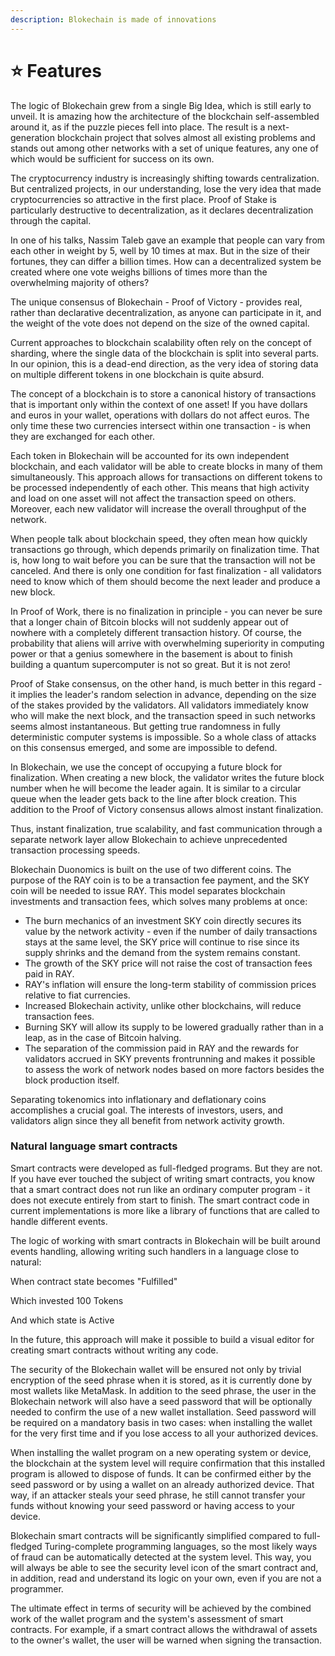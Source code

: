 ```yaml
---
description: Blokechain is made of innovations
---
```


# ⭐ Features

The logic of Blokechain grew from a single Big Idea, which is still early to unveil. It is amazing how the architecture of the blockchain self-assembled around it, as if the puzzle pieces fell into place. The result is a next-generation blockchain project that solves almost all existing problems and stands out among other networks with a set of unique features, any one of which would be sufficient for success on its own.

The cryptocurrency industry is increasingly shifting towards centralization. But centralized projects, in our understanding, lose the very idea that made cryptocurrencies so attractive in the first place. Proof of Stake is particularly destructive to decentralization, as it declares decentralization through the capital.

In one of his talks, Nassim Taleb gave an example that people can vary from each other in weight by 5, well by 10 times at max. But in the size of their fortunes, they can differ a billion times. How can a decentralized system be created where one vote weighs billions of times more than the overwhelming majority of others?

The unique consensus of Blokechain - Proof of Victory - provides real, rather than declarative decentralization, as anyone can participate in it, and the weight of the vote does not depend on the size of the owned capital.

Current approaches to blockchain scalability often rely on the concept of sharding, where the single data of the blockchain is split into several parts. In our opinion, this is a dead-end direction, as the very idea of storing data on multiple different tokens in one blockchain is quite absurd.

The concept of a blockchain is to store a canonical history of transactions that is important only within the context of one asset! If you have dollars and euros in your wallet, operations with dollars do not affect euros. The only time these two currencies intersect within one transaction - is when they are exchanged for each other.

Each token in Blokechain will be accounted for its own independent blockchain, and each validator will be able to create blocks in many of them simultaneously. This approach allows for transactions on different tokens to be processed independently of each other. This means that high activity and load on one asset will not affect the transaction speed on others. Moreover, each new validator will increase the overall throughput of the network.

When people talk about blockchain speed, they often mean how quickly transactions go through, which depends primarily on finalization time. That is, how long to wait before you can be sure that the transaction will not be canceled. And there is only one condition for fast finalization - all validators need to know which of them should become the next leader and produce a new block.

In Proof of Work, there is no finalization in principle - you can never be sure that a longer chain of Bitcoin blocks will not suddenly appear out of nowhere with a completely different transaction history. Of course, the probability that aliens will arrive with overwhelming superiority in computing power or that a genius somewhere in the basement is about to finish building a quantum supercomputer is not so great. But it is not zero!

Proof of Stake consensus, on the other hand, is much better in this regard - it implies the leader's random selection in advance, depending on the size of the stakes provided by the validators. All validators immediately know who will make the next block, and the transaction speed in such networks seems almost instantaneous. But getting true randomness in fully deterministic computer systems is impossible. So a whole class of attacks on this consensus emerged, and some are impossible to defend.

In Blokechain, we use the concept of occupying a future block for finalization. When creating a new block, the validator writes the future block number when he will become the leader again. It is similar to a circular queue when the leader gets back to the line after block creation. This addition to the Proof of Victory consensus allows almost instant finalization.

Thus, instant finalization, true scalability, and fast communication through a separate network layer allow Blokechain to achieve unprecedented transaction processing speeds.

Blokechain Duonomics is built on the use of two different coins. The purpose of the RAY coin is to be a transaction fee payment, and the SKY coin will be needed to issue RAY. This model separates blockchain investments and transaction fees, which solves many problems at once:

* The burn mechanics of an investment SKY coin directly secures its value by the network activity - even if the number of daily transactions stays at the same level, the SKY price will continue to rise since its supply shrinks and the demand from the system remains constant.
* The growth of the SKY price will not raise the cost of transaction fees paid in RAY.
* RAY's inflation will ensure the long-term stability of commission prices relative to fiat currencies.
* Increased Blokechain activity, unlike other blockchains, will reduce transaction fees.
* Burning SKY will allow its supply to be lowered gradually rather than in a leap, as in the case of Bitcoin halving.
* The separation of the commission paid in RAY and the rewards for validators accrued in SKY prevents frontrunning and makes it possible to assess the work of network nodes based on more factors besides the block production itself.

Separating tokenomics into inflationary and deflationary coins accomplishes a crucial goal. The interests of investors, users, and validators align since they all benefit from network activity growth.

### Natural language smart contracts <a href="#natural-language-smart-contracts" id="natural-language-smart-contracts"></a>

Smart contracts were developed as full-fledged programs. But they are not. If you have ever touched the subject of writing smart contracts, you know that a smart contract does not run like an ordinary computer program - it does not execute entirely from start to finish. The smart contract code in current implementations is more like a library of functions that are called to handle different events.

The logic of working with smart contracts in Blokechain will be built around events handling, allowing writing such handlers in a language close to natural:

When contract state becomes "Fulfilled"

Which invested 100 Tokens

And which state is Active

In the future, this approach will make it possible to build a visual editor for creating smart contracts without writing any code.

The security of the Blokechain wallet will be ensured not only by trivial encryption of the seed phrase when it is stored, as it is currently done by most wallets like MetaMask. In addition to the seed phrase, the user in the Blokechain network will also have a seed password that will be optionally needed to confirm the use of a new wallet installation. Seed password will be required on a mandatory basis in two cases: when installing the wallet for the very first time and if you lose access to all your authorized devices.

When installing the wallet program on a new operating system or device, the blockchain at the system level will require confirmation that this installed program is allowed to dispose of funds. It can be confirmed either by the seed password or by using a wallet on an already authorized device. That way, if an attacker steals your seed phrase, he still cannot transfer your funds without knowing your seed password or having access to your device.

Blokechain smart contracts will be significantly simplified compared to full-fledged Turing-complete programming languages, so the most likely ways of fraud can be automatically detected at the system level. This way, you will always be able to see the security level icon of the smart contract and, in addition, read and understand its logic on your own, even if you are not a programmer.

The ultimate effect in terms of security will be achieved by the combined work of the wallet program and the system's assessment of smart contracts. For example, if a smart contract allows the withdrawal of assets to the owner's wallet, the user will be warned when signing the transaction.
